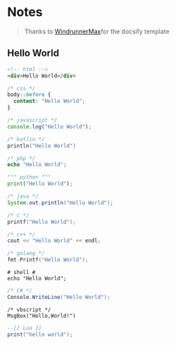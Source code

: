 # Notes

<!-- > Thanks to [ WindrunnerMax ](https://github.com/WindrunnerMax/EveryDay/tree/master)  for the docsify template -->

> Thanks to <a href="https://github.com/WindrunnerMax/EveryDay/tree/master" target="_blank">WindrunnerMax</a>for the docsify template

## Hello World

```html
<!-- html -->
<div>Hello World</div>
```

```css
/* css */
body::before {
  content: "Hello World";
}
```

```javascript
/* javascript */
console.log("Hello World");
```

```kotlin
/* kotlin */
println("Hello World")
```

```php
/* php */
echo "Hello World";
```

```python
""" python """
print("Hello World");
```

```java
/* java */
System.out.println("Hello World");
```

```c
/* c */
printf("Hello World");
```

```c++
/* c++ */
cout << "Hello World" << endl;
```

```go
/* golang */
fmt.Printf("Hello World");
```

```shell
# shell #
echo "Hello World";
```

```c#
/* C# */
Console.WriteLine("Hello World");
```

```vbscript
/* vbscript */
MsgBox("Hello,World!")
```

```lua
--[[ Lua ]]
print("hello world");
```